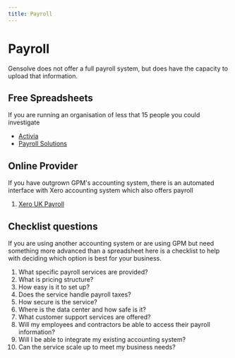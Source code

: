 ```yaml
---
title: Payroll
---
```


# Payroll

Gensolve does not offer a full payroll system, but does have the capacity to upload that information.

## Free Spreadsheets

If you are running an organisation of less that 15 people you could investigate

- [Activia](https://www.activia.co.uk/microsoft/excel/resources/excel-templates-business-finance)
- [Payroll Solutions](https://www.payrollsolutionsltd.co.uk/blog/payroll-data-submission-template/)

## Online Provider

If you have outgrown GPM's accounting system, there is an automated interface with Xero accounting system which also offers payroll

1. [Xero UK Payroll](https://www.xero.com/uk/features-and-tools/accounting-software/payroll/)

## Checklist questions

If you are using another accounting system or are using GPM but need something more advanced than a spreadsheet here is a checklist to help with deciding which option is best for your business.

1. What specific payroll services are provided?
2. What is pricing structure?
3. How easy is it to set up?
4. Does the service handle payroll taxes?
5. How secure is the service?
6. Where is the data center and how safe is it?
7. What customer support services are offered?
8. Will my employees and contractors be able to access their payroll information?
9. Will I be able to integrate my existing accounting system?
10. Can the service scale up to meet my business needs?
